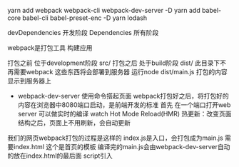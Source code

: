 yarn add webpack webpack-cli webpack-dev-server -D
yarn add babel-core babel-cli babel-preset-enc -D
yarn lodash


devDependencies 开发阶段
Dependencies 所有阶段

webpack是打包工具 构建应用

打包之前 位于development阶段 src/
打包之后 处于build阶段 dist/ 此目录下不再需要webpack 这些东西将会部署到服务器 运行node dist/main.js 打包的内容显示到服务器上

- webpack-dev-server 使用命令搭起页面 webpack打包好之后，将打包好的内容在浏览器中8080端口启动，是前端开发的标准
首先 在一个端口打开web server
可以做实时的编译 watch Hot Mode Reload(HMR) 热更新：改变页面结构之后，页面上不用刷新，会自动更新

我们的网页webpack打包的过程是这样的
    index.js是入口，会打包成为main.js
    需要index.html 这个是首页的模板 编译完的main.js会由webpack-dev-server自动的放在index.html的最后面 script引入